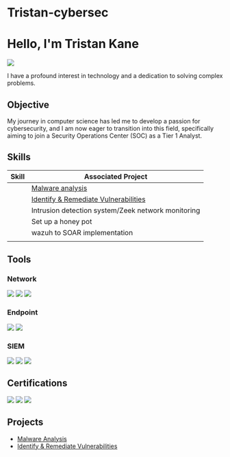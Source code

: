 # Tristan-cybersec
# Hello, I'm Tristan Kane
<a href="www.linkedin.com/in/tristan-kane-a064b4179"><img src="https://img.shields.io/badge/-LinkedIn-0072b1?&style=for-the-badge&logo=linkedin&logoColor=white" /></a>


I have a profound interest in technology and a dedication to solving complex problems.

## Objective

My journey in computer science has led me to develop a passion for cybersecurity, and I am now eager to transition into this field, specifically aiming to join a Security Operations Center (SOC) as a Tier 1 Analyst.

## Skills

| Skill                                         | Associated Project         |
|-----------------------------------------------|----------------------------|
|           | <a href="https://github.com/Tristan-cybersec/Malware-Analysis">Malware analysis</a>|
|           |<a href="https://github.com/Tristan-cybersec/-identify-remediate-vulnerabilities/blob/main/README.md">Identify & Remediate Vulnerabilities</a>|
|           |Intrusion detection system/Zeek network monitoring|
|           |Set up a honey pot|
|           |wazuh to SOAR implementation|
|           | |

## Tools


### Network
<div>
    <img src="https://img.shields.io/badge/-Wireshark-1679A7?&style=for-the-badge&logo=Wireshark&logoColor=white" />
    <img src="https://img.shields.io/badge/-Suricata-EF3B2D?&style=for-the-badge&logo=Suricata&logoColor=white" />
    <img src="https://img.shields.io/badge/-Zeek-777BB4?&style=for-the-badge&logo=Zeek&logoColor=white" />
</div>

### Endpoint
<div>
    <img src="https://img.shields.io/badge/-Microsoft_Defender_for_Endpoint-00A4EF?&style=for-the-badge&logo=Microsoft&logoColor=white" />
    <img src="https://img.shields.io/badge/-Velociraptor-4B275F?&style=for-the-badge&logo=Velociraptor&logoColor=white" />
</div>

### SIEM
<div>
    <img src="https://img.shields.io/badge/-Microsoft_Sentinel-0078D4?&style=for-the-badge&logo=Microsoft&logoColor=white" />
    <img src="https://img.shields.io/badge/-Splunk-000000?&style=for-the-badge&logo=Splunk&logoColor=white" />
    <img src="https://img.shields.io/badge/-Elastic-005571?&style=for-the-badge&logo=Elastic&logoColor=white" />
</div>

## Certifications

<div>
<img src="https://img.shields.io/badge/-Security%2B-FF0000?&style=for-the-badge&logo=CompTIA&logoColor=white" />
<img src="https://img.shields.io/badge/-Coursera-0000FF?&style=for-the-badge&logo=Coursera&logoColor=white" />
<img src="https://img.shields.io/badge/-Google_Cybersecurity_Professional_Certificate-4285F4?&style=for-the-badge&logo=Google&logoColor=white" />


</div>

## Projects
- <a href="https://github.com/Tristan-cybersec/Malware-Analysis">Malware Analysis</a>
- <a href="https://github.com/Tristan-cybersec/-identify-remediate-vulnerabilities/blob/main/README.md">Identify & Remediate Vulnerabilities</a>
